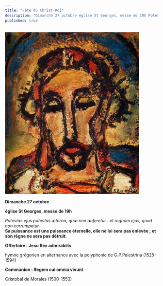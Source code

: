 ```yaml
---
title: "Fête du Christ-Roi"
description: "Dimanche 27 octobre église St Georges, messe de 19h Potestas ejus potestas æterna, quæ non auferetur : et regnum ejus, quod non corrumpetur. Sa puissance est une puissance éternelle, elle ne lui sera pas enlevée ; et son règne ne sera pas détruit. Offertoire..."
published: true
---
```



![](/images/2013-10-04-christ-rouault.jpg)

**Dimanche 27 octobre**

**église St Georges, messe de 19h**

*Potestas ejus potestas æterna, quæ non auferetur : et regnum ejus, quod non corrumpetur.*  
**Sa puissance est une puissance éternelle, elle ne lui sera pas enlevée ; et son règne ne sera pas détruit.**

**Offertoire : Jesu Rex admirabilis**

hymne grégorien en alternance avec la polyphonie de G.P.Palestrina (1525-1594)

**Communion : Regem cui omnia vivunt**

Cristobal de Morales (1500-1553)